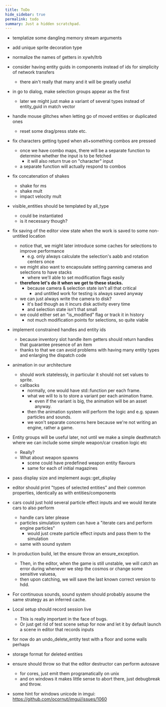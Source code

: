 ```yaml
---
title: ToDo
hide_sidebar: true
permalink: todo
summary: Just a hidden scratchpad.
---
```


- templatize some dangling memory stream arguments
- add unique sprite decoration type

- normalize the names of getters in xywh/ltrb

- consider having entity guids in components instead of ids for simplicity of network transfers
	- there ain't really that many and it will be greatly useful

- in go to dialog, make selection groups appear as the first
	- later we might just make a variant of several types instead of entity_guid in match vector

- handle mouse glitches when letting go of moved entities or duplicated ones
	- reset some drag/press state etc.

- fix characters getting typed when alt+something combos are pressed
	- once we have combo maps, there will be a separate function to determine whether the input is to be fetched
		- it will also return true on "character" input
	- a separate function will actually respond to combos

- fix concatenation of shakes
	- shake for ms
	- shake mult
	- impact velocity mult

- visible_entities should be templated by all_type
	- could be instantiated
	- is it necessary though?

- fix saving of the editor view state when the work is saved to some non-untitled location
	- notice that, we might later introduce some caches for selections to improve performance
		- e.g. only always calculate the selection's aabb and rotation centers once
	- we might also want to encapsulate setting panning cameras and selections to have stacks
		- where we'll able to set modification flags easily
	- **therefore let's do it when we get to these stacks.**
		- because camera & selection state isn't all that critical
			- and untitled work for testing is always saved anyway
	- we can just always write the camera to disk?
		- it's bad though as it incurs disk activity every time
		- and selection state isn't that small
	- we could either set an "is_modified" flag or track it in history
		- not much modification points for selections, so quite viable

- implement constrained handles and entity ids
	- because inventory slot handle item getters should return handles that guarantee presence of an item
	- thanks to that we can avoid problems with having many entity types and enlarging the dispatch code

- animation in our architecture
	- should work statelessly, in particular it should not set values to sprite.
	- callbacks
		- normally, one would have std::function per each frame.
		- what we will to is to store a variant per each animation frame.
			- even if the variant is big, the animation will be an asset anyway.
		- then the animation system will perform the logic and e.g. spawn particles and sounds.
		- we won't separate concerns here because we're not writing an engine, rather a game.

- Entity groups will be useful later, not until we make a simple deathmatch where we can include some simple weapon/car creation logic etc
	- Really?
	- What about weapon spawns
		- scene could have predefined weapon entity flavours
		- same for each of initial magazines

- pass display size and implement augs::get_display

- editor should print "types of selected entities" and their common properties, identically as with entities/components

- cars could just hold several particle effect inputs and we would iterate cars to also perform
	- handle cars later please
	- particles simulation system can have a "iterate cars and perform engine particles"
		- would just create particle effect inputs and pass them to the simulation
	- same with sound system

- In production build, let the ensure throw an ensure_exception. 
	- Then, in the editor, when the game is still unstable, we will catch an error during whenever we step the cosmos or change some sensitive valuesa,
	- then upon catching, we will save the last known correct version to hdd.

- For continuous sounds, sound system should probably assume the same strategy as an inferred cache.

- Local setup should record session live
	- This is really important in the face of bugs.
	- Or just get rid of test scene setup for now and let it by default launch a scene in editor that records inputs

- for now do an undo_delete_entity test with a floor and some walls perhaps
- storage format for deleted entities

- ensure should throw so that the editor destructor can perform autosave
	- for cores, just emit them programatically on unix
	- and on windows it makes little sense to abort there, just debugbreak and throw.

- some hint for windows unicode in imgui: https://github.com/ocornut/imgui/issues/1060
